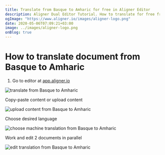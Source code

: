 ```yaml
---
title: Translate from Basque to Amharic for free in Aligner Editor
description: Aligner Dual Editor Tutorial. How to translate for free from Basque to Amharic. Aligner is multilingual document management platform. 
ogImage: "https://www.aligner.io/images/aligner-logo.png"
date: 2020-05-06T07:09:21+03:00
image: ../images/aligner-logo.png
onBlog: true
---
```


# How to translate document from Basque to Amharic

1. Go to editor at [app.aligner.io](https://app.aligner.io "Aligner App web page")

![translate from Basque to Amharic](../aligner-blank-editor.png "translate from Basque to Amharic")

Copy-paste content or upload content

![upload content from Basque to Amharic](../aligner-uploaded-document.png "upload content from Basque to Amharic")

Choose desired language

![choose machine translation from Basque to Amharic](../aligner-language-dropdown.png "choose machine translation from Basque to Amharic")

Work and edit 2 documents in parallel

![edit translation from Basque to Amharic](../aligner-double-sitded-editor.png "edit translation from Basque to Amharic")

